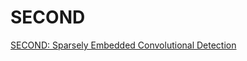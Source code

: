 # SECOND

[SECOND: Sparsely Embedded Convolutional Detection](https://www.mdpi.com/1424-8220/18/10/3337)